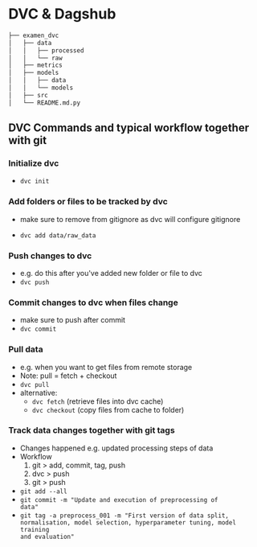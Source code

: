 # DVC & Dagshub

```bash       
├── examen_dvc          
│   ├── data       
│   │   ├── processed      
│   │   └── raw       
│   ├── metrics       
│   ├── models      
│   │   ├── data      
│   │   └── models        
│   ├── src       
│   └── README.md.py       
```

## DVC Commands and typical workflow together with git
### Initialize dvc
- <code>dvc init</code>

### Add folders or files to be tracked by dvc
- make sure to remove from gitignore as dvc will configure gitignore

- <code>dvc add data/raw_data</code>

### Push changes to dvc
- e.g. do this after you've added new folder or file to dvc
- <code>dvc push</code>

### Commit changes to dvc when files change
- make sure to push after commit
- <code>dvc commit</code>

### Pull data
- e.g. when you want to get files from remote storage
- Note: pull = fetch + checkout
- <code>dvc pull</code>
- alternative:
  - <code>dvc fetch</code> (retrieve files into dvc cache)
  - <code>dvc checkout</code> (copy files from cache to folder)

### Track data changes together with git tags
- Changes happened e.g. updated processing steps of data
- Workflow
  1. git > add, commit, tag, push
  2. dvc > push
  3. git > push
- <code>git add --all</code>
- <code>git commit -m "Update and execution of preprocessing of data"</code>
- <code>git tag -a preprocess_001 -m "First version of data split, normalisation, model selection, hyperparameter tuning, model training and evaluation"</code>